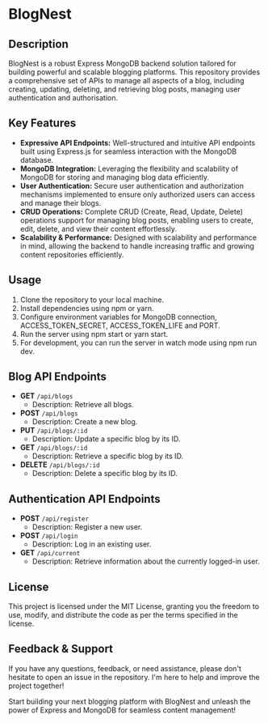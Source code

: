 # BlogNest

## Description

BlogNest is a robust Express MongoDB backend solution tailored for building powerful and scalable blogging platforms. This repository provides a comprehensive set of APIs to manage all aspects of a blog, including creating, updating, deleting, and retrieving blog posts, managing user authentication and authorisation.

## Key Features

- **Expressive API Endpoints:** Well-structured and intuitive API endpoints built using Express.js for seamless interaction with the MongoDB database.
- **MongoDB Integration:** Leveraging the flexibility and scalability of MongoDB for storing and managing blog data efficiently.
- **User Authentication:** Secure user authentication and authorization mechanisms implemented to ensure only authorized users can access and manage their blogs.
- **CRUD Operations:** Complete CRUD (Create, Read, Update, Delete) operations support for managing blog posts, enabling users to create, edit, delete, and view their content effortlessly.
- **Scalability & Performance:** Designed with scalability and performance in mind, allowing the backend to handle increasing traffic and growing content repositories efficiently.

## Usage

1. Clone the repository to your local machine.
2. Install dependencies using npm or yarn.
3. Configure environment variables for MongoDB connection, ACCESS_TOKEN_SECRET, ACCESS_TOKEN_LIFE and PORT.
4. Run the server using npm start or yarn start.
5. For development, you can run the server in watch mode using npm run dev.

## Blog API Endpoints

- **GET** `/api/blogs`
  - Description: Retrieve all blogs.
- **POST** `/api/blogs`
  - Description: Create a new blog.
- **PUT** `/api/blogs/:id`
  - Description: Update a specific blog by its ID.
- **GET** `/api/blogs/:id`
  - Description: Retrieve a specific blog by its ID.
- **DELETE** `/api/blogs/:id`
  - Description: Delete a specific blog by its ID.

## Authentication API Endpoints

- **POST** `/api/register`
  - Description: Register a new user.
- **POST** `/api/login`
  - Description: Log in an existing user.
- **GET** `/api/current`
  - Description: Retrieve information about the currently logged-in user.

## License

This project is licensed under the MIT License, granting you the freedom to use, modify, and distribute the code as per the terms specified in the license.

## Feedback & Support

If you have any questions, feedback, or need assistance, please don't hesitate to open an issue in the repository. I'm here to help and improve the project together!

Start building your next blogging platform with BlogNest and unleash the power of Express and MongoDB for seamless content management!
